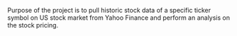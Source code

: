Purpose of the project is to pull historic stock data of a specific ticker symbol on US stock market from Yahoo Finance and perform an analysis on the stock pricing.
